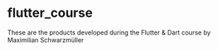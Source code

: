 # flutter_course
These are the products developed during the Flutter &amp; Dart course by Maximilian Schwarzmüller
